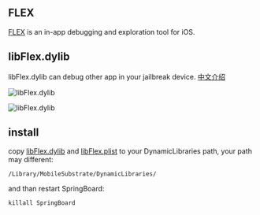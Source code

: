 ## FLEX
[FLEX](https://github.com/Flipboard/FLEX) is an in-app debugging and exploration tool for iOS.

## libFlex.dylib
libFlex.dylib can debug other app in your jailbreak device.
[中文介绍](https://www.lanvsblue.top/2018/01/23/SpringBoard-with-FLEX/)

![libFlex.dylib](https://www.lanvsblue.top/img/in-post/post-SpringBoard-with-FLEX/FLEX-Demo1.PNG)

![libFlex.dylib](https://www.lanvsblue.top/img/in-post/post-SpringBoard-with-FLEX/FLEX-Demo2.PNG)

## install
copy [libFlex.dylib](/Package/Library/MobileSubstrate/DynamicLibraries/libFlex.dylib) and [libFlex.plist](/Package/Library/MobileSubstrate/DynamicLibraries/libFlex.dylib) to your DynamicLibraries path, your path may different:
```
/Library/MobileSubstrate/DynamicLibraries/
```
and than restart SpringBoard:
```
killall SpringBoard
```
